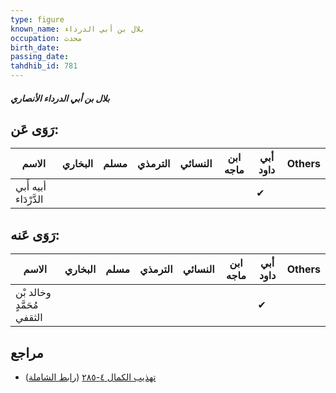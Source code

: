 ```yaml
---
type: figure
known_name: بلال بن أبي الدرداء
occupation: محدث
birth_date:
passing_date:
tahdhib_id: 781
---
```

##### بلال بن أبي الدرداء الأنصاري

## رَوَى عَن:
| الاسم                 | البخاري | مسلم | الترمذي | النسائي | ابن ماجه | أبي داود | Others |
| --------------------- | ------- | ---- | ------- | ------- | -------- | -------- | ------ |
| أبيه أَبي الدَّرْدَاء |         |      |         |         |          | ✔        |        |
## رَوَى عَنه:
| الاسم                      | البخاري | مسلم | الترمذي | النسائي | ابن ماجه | أبي داود | Others |
| -------------------------- | ------- | ---- | ------- | ------- | -------- | -------- | ------ |
| وخالد بْن مُحَمَّدٍ الثقفي |         |      |         |         |          | ✔        |        |
## مراجع
- [تهذيب الكمال ٤-٢٨٥](obsidian://open?vault=Tahdhib-al-Kamal&file=Figures/٧٨١-بلال%20بن%20أبي%20الدرداء%20الأنصاري) ([رابط الشاملة](https://shamela.ws/book/3722/1799))